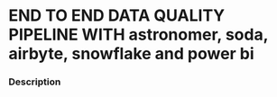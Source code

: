 # END TO END DATA QUALITY PIPELINE WITH astronomer, soda, airbyte, snowflake and power bi

### Description



